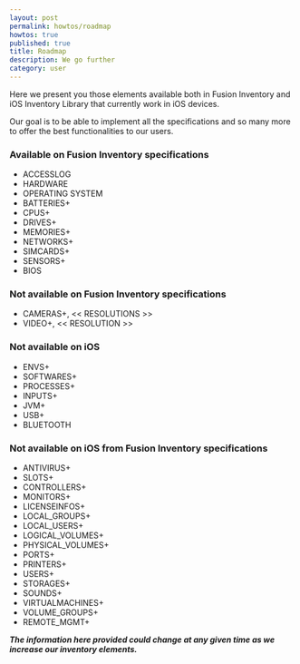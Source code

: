 ```yaml
---
layout: post
permalink: howtos/roadmap
howtos: true
published: true
title: Roadmap
description: We go further
category: user
---
```

Here we present you those elements available both in Fusion Inventory and iOS Inventory Library that currently work in iOS devices.

Our goal is to be able to implement all the specifications and so many more to offer the best functionalities to our users.

### Available on Fusion Inventory specifications

- ACCESSLOG
- HARDWARE
- OPERATING SYSTEM
- BATTERIES+
- CPUS+
- DRIVES+
- MEMORIES+
- NETWORKS+
- SIMCARDS+
- SENSORS+ 
- BIOS

### Not available on Fusion Inventory specifications

- CAMERAS+, << RESOLUTIONS >>
- VIDEO+, << RESOLUTION >>

### Not available on iOS

- ENVS+
- SOFTWARES+
- PROCESSES+
- INPUTS+ 
- JVM+ 
- USB+ 
- BLUETOOTH

### Not available on iOS from Fusion Inventory specifications

- ANTIVIRUS+
- SLOTS+
- CONTROLLERS+
- MONITORS+
- LICENSEINFOS+
- LOCAL_GROUPS+
- LOCAL_USERS+
- LOGICAL_VOLUMES+
- PHYSICAL_VOLUMES+
- PORTS+
- PRINTERS+
- USERS+
- STORAGES+
- SOUNDS+
- VIRTUALMACHINES+
- VOLUME_GROUPS+
- REMOTE_MGMT+



_**The information here provided could change at any given time as we increase our inventory elements.**_
